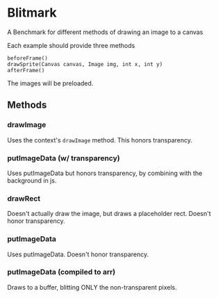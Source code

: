 Blitmark
==

A Benchmark for different methods of drawing an image to a canvas

Each example should provide three methods

    beforeFrame()
    drawSprite(Canvas canvas, Image img, int x, int y)
    afterFrame()

The images will be preloaded.

Methods
--

### drawImage

Uses the context's `drawImage` method.
This honors transparency.

### putImageData (w/ transparency)

Uses putImageData but honors transparency, by combining with the background in js.

### drawRect

Doesn't actually draw the image, but draws a placeholder rect.
Doesn't honor transparency.

### putImageData

Uses putImageData. Doesn't honor transparency.

### putImageData (compiled to arr)

Draws to a buffer, blitting ONLY the non-transparent pixels.
